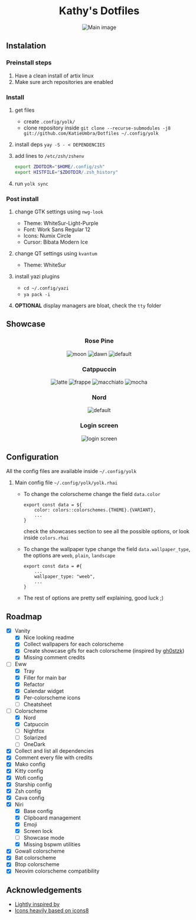 <div align="center">

# Kathy's Dotfiles
![Main image](https://github.com/KatieUmbra/Dotfiles/blob/main/eggs/assets/showcase/main.png?raw=true)

</div>

## Instalation

### Preinstall steps

1. Have a clean install of artix linux
2. Make sure arch repositories are enabled

### Install

1. get files
    - create `.config/yolk/`
    - clone repository inside `git clone --recurse-submodules -j8 git://github.com/KatieUmbra/Dotfiles ~/.config/yolk`

2. install deps `yay -S - < DEPENDENCIES`

3. add lines to `/etc/zsh/zshenv`
    ```sh
    export ZDOTDIR="$HOME/.config/zsh"
    export HISTFILE="$ZDOTDIR/.zsh_history"
    ```

4. run `yolk sync`

### Post install

1. change GTK settings using `nwg-look`
    - Theme: WhiteSur-Light-Purple
    - Font: Work Sans Regular 12
    - Icons: Numix Circle
    - Cursor: Bibata Modern Ice

2. change QT settings using `kvantum`
    - Theme: WhiteSur

3. install yazi plugins
    - `cd ~/.config/yazi`
    - `ya pack -i`

4. **OPTIONAL** display managers are bloat, check the `tty` folder

## Showcase

<div align="center">
    
### Rose Pine
![moon](https://github.com/KatieUmbra/Dotfiles/blob/main/eggs/assets/showcase/rosepine-moon.gif?raw=true)
![dawn](https://github.com/KatieUmbra/Dotfiles/blob/main/eggs/assets/showcase/rosepine-dawn.gif?raw=true)
![default](https://github.com/KatieUmbra/Dotfiles/blob/main/eggs/assets/showcase/rosepine-default.gif?raw=true)

### Catppuccin
![latte](https://github.com/KatieUmbra/Dotfiles/blob/main/eggs/assets/showcase/catppuccin-latte.gif?raw=true)
![frappe](https://github.com/KatieUmbra/Dotfiles/blob/main/eggs/assets/showcase/catppuccin-frappe.gif?raw=true)
![macchiato](https://github.com/KatieUmbra/Dotfiles/blob/main/eggs/assets/showcase/catppuccin-macchiato.gif?raw=true)
![mocha](https://github.com/KatieUmbra/Dotfiles/blob/main/eggs/assets/showcase/catppuccin-mocha.gif?raw=true)

### Nord
![default](https://github.com/KatieUmbra/Dotfiles/blob/main/eggs/assets/showcase/nord-default.gif?raw=true)

### Login screen
![login screen](https://github.com/KatieUmbra/Dotfiles/blob/main/eggs/assets/showcase/login.png?raw=true)

</div>

## Configuration

All the config files are available inside `~/.config/yolk`

1. Main config file `~/.config/yolk/yolk.rhai`
    - To change the colorscheme change the field `data.color`
      ```rhai
      export const data = ${
          color: colors::colorschemes.{THEME}.{VARIANT},
          ...
      }
      ```
      check the showcases section to see all the possible options, or look inside `colors.rhai`

    - To change the wallpaper type change the field `data.wallpaper_type`, the options are `weeb`, `plain`, `landscape`
      ```rhai
      export const data = #{
          ...
          wallpaper_type: "weeb",
          ...
      }
      ```

    - The rest of options are pretty self explaining, good luck ;)

## Roadmap

- [x] Vanity
    - [x] Nice looking readme
    - [x] Collect wallpapers for each colorscheme
    - [x] Create showcase gifs for each colorscheme (inspired by [gh0stzk](https://github.com/gh0stzk/dotfiles))
    - [x] Missing comment credits
- [ ] Eww
    - [x] Tray
    - [x] Filler for main bar
    - [x] Refactor
    - [x] Calendar widget
    - [x] Per-colorscheme icons
    - [ ] Cheatsheet
- [ ] Colorscheme
    - [x] Nord
    - [x] Catpuccin
    - [ ] Nightfox
    - [ ] Solarized
    - [ ] OneDark
- [x] Collect and list all dependencies
- [x] Comment every file with credits
- [x] Mako config
- [x] Kitty config
- [x] Wofi config
- [x] Starship config
- [x] Zsh config
- [x] Cava config
- [x] Niri
    - [x] Base config
    - [x] Clipboard management
    - [x] Emoji
    - [x] Screen lock
    - [ ] Showcase mode
    - [x] Missing bspwm utilities
- [x] Gowall colorscheme
- [x] Bat colorscheme
- [x] Btop colorscheme
- [x] Neovim colorscheme compatibility

## Acknowledgements

- [Lightly inspired by](https://github.com/gh0stzk/dotfiles)
- [Icons heavily based on icons8](https://icons8.com)
